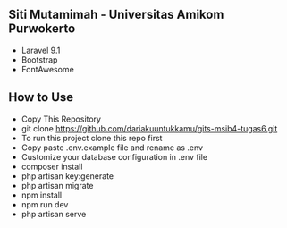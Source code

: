 ## Siti Mutamimah - Universitas Amikom Purwokerto

- Laravel 9.1
- Bootstrap
- FontAwesome

## How to Use
- Copy This Repository
- git clone https://github.com/dariakuuntukkamu/gits-msib4-tugas6.git
- To run this project clone this repo first
- Copy paste .env.example file and rename as .env
- Customize your database configuration in .env file
- composer install 
- php artisan key:generate 
- php artisan migrate 
- npm install
- npm run dev
- php artisan serve
